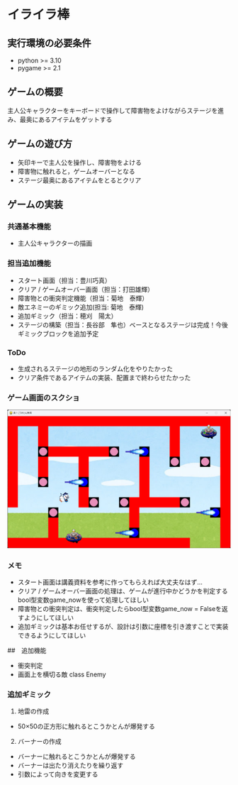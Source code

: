 # イライラ棒

## 実行環境の必要条件
* python >= 3.10
* pygame >= 2.1

## ゲームの概要
主人公キャラクターをキーボードで操作して障害物をよけながらステージを進み、最奥にあるアイテムをゲットする

## ゲームの遊び方
* 矢印キーで主人公を操作し、障害物をよける
* 障害物に触れると，ゲームオーバーとなる
* ステージ最奥にあるアイテムをとるとクリア

## ゲームの実装
### 共通基本機能
* 主人公キャラクターの描画

### 担当追加機能
* スタート画面（担当：豊川巧真）
* クリア / ゲームオーバー画面（担当：打田雄輝）
* 障害物との衝突判定機能（担当：菊地　泰輝）
* 敵エネミーのギミック追加(担当: 菊地　泰輝)
* 追加ギミック（担当：穂刈　陽太）
* ステージの構築（担当：長谷部　隼也）ベースとなるステージは完成！今後ギミックブロックを追加予定

### ToDo
- 生成されるステージの地形のランダム化をやりたかった
- クリア条件であるアイテムの実装、配置まで終わらせたかった

### ゲーム画面のスクショ
![](fig/gamen1.png)

### メモ
* スタート画面は講義資料を参考に作ってもらえれば大丈夫なはず...
* クリア / ゲームオーバー画面の処理は、ゲームが進行中かどうかを判定するbool型変数game_nowを使って処理してほしい
* 障害物との衝突判定は、衝突判定したらbool型変数game_now = Falseを返すようにしてほしい
* 追加ギミックは基本お任せするが、設計は引数に座標を引き渡すことで実装できるようにしてほしい

##　追加機能
* 衝突判定
* 画面上を横切る敵 class Enemy
### 追加ギミック
1. 地雷の作成
* 50×50の正方形に触れるとこうかとんが爆発する
2. バーナーの作成
* バーナーに触れるとこうかとんが爆発する
* バーナーは出たり消えたりを繰り返す
* 引数によって向きを変更する

